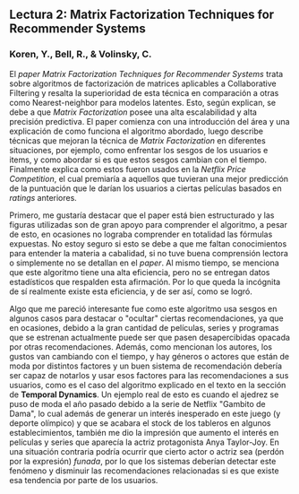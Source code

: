 <h2>Lectura 2: Matrix Factorization Techniques for Recommender Systems</h2>
<h3>Koren, Y., Bell, R., & Volinsky, C.</h3>  

El *paper Matrix Factorization Techniques for Recommender Systems* trata sobre algoritmos de factorización de matrices aplicables a Collaborative Filtering y resalta la superioridad de esta técnica en comparación a otras como Nearest-neighbor para modelos latentes. Esto, según explican, se debe a que *Matrix Factorization* posee una alta escalabilidad y alta precisión predictiva. El paper comienza con una introducción del área y una explicación de como funciona el algoritmo abordado, luego describe técnicas que mejoran la técnica de *Matrix Factorization* en diferentes situaciones, por ejemplo, como enfrentar los sesgos de los usuarios e items, y como abordar si es que estos sesgos cambian con el tiempo. Finalmente explica como estos fueron usados en la *Netflix Price Competition*, el cual premiaría a aquellos que tuvieran una mejor predicción de la puntuación que le darían los usuarios a ciertas películas basados en *ratings* anteriores.

Primero, me gustaría destacar que el paper está bien estructurado y las figuras utilizadas son de gran apoyo para comprender el algoritmo, a pesar de esto, en ocasiones no lograba comprender en totalidad las fórmulas expuestas. No estoy seguro si esto se debe a que me faltan conocimientos para entender la materia a cabalidad, si no tuve buena comprensión lectora o simplemente no se detallan en el *paper*. Al mismo tiempo, se menciona que este algoritmo tiene una alta eficiencia, pero no se entregan datos estadísticos que respalden esta afirmación. Por lo que queda la incógnita de sí realmente existe esta eficiencia, y de ser así, como se logró. 

Algo que me pareció interesante fue como este algoritmo usa sesgos en algunos casos para destacar o "ocultar" ciertas recomendaciones, ya que en ocasiones, debido a la gran cantidad de películas, series y programas que se estrenan actualmente puede ser que pasen desapercibidas opacada por otras recomendaciones. Además, como mencionan los autores, los gustos van cambiando con el tiempo, y hay géneros o actores que están de moda por distintos factores y un buen sistema de recomendación debería ser capaz de notarlos y usar esos factores para las recomendaciones a sus usuarios, como es el caso del algoritmo explicado en el texto en la sección de **Temporal Dynamics**. Un ejemplo real de esto es cuando el ajedrez se puso de moda el año pasado debido a la serie de Netflix "Gambito de Dama", lo cual además de generar un interés inesperado en este juego (y deporte olímpico) y que se acabara el stock de los tableros en algunos establecimientos, también me dio la impresión que aumento el interés en películas y series que aparecía la actriz protagonista Anya Taylor-Joy. En una situación contraria podría ocurrir que cierto actor o actriz sea (perdón por la expresión) *funada*, por lo que los sistemas deberían detectar este fenómeno y disminuir las recomendaciones relacionadas si es que existe esa tendencia por parte de los usuarios.